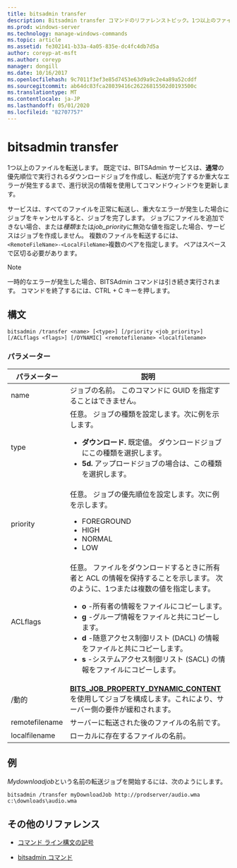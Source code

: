 ```yaml
---
title: bitsadmin transfer
description: Bitsadmin transfer コマンドのリファレンストピック。1つ以上のファイルを転送します。
ms.prod: windows-server
ms.technology: manage-windows-commands
ms.topic: article
ms.assetid: fe302141-b33a-4a05-835e-dc4fc4db7d5a
author: coreyp-at-msft
ms.author: coreyp
manager: dongill
ms.date: 10/16/2017
ms.openlocfilehash: 9c7011f3ef3e85d7453e63d9a9c2e4a89a52cddf
ms.sourcegitcommit: ab64dc83fca28039416c26226815502d0193500c
ms.translationtype: MT
ms.contentlocale: ja-JP
ms.lasthandoff: 05/01/2020
ms.locfileid: "82707757"
---
```

# <a name="bitsadmin-transfer"></a>bitsadmin transfer

1つ以上のファイルを転送します。 既定では、BITSAdmin サービスは、**通常**の優先順位で実行されるダウンロードジョブを作成し、転送が完了するか重大なエラーが発生するまで、進行状況の情報を使用してコマンドウィンドウを更新します。

サービスは、すべてのファイルを正常に転送し、重大なエラーが発生した場合にジョブをキャンセルすると、ジョブを完了します。 ジョブにファイルを追加できない場合、または*種類*または*job_priority*に無効な値を指定した場合、サービスはジョブを作成しません。 複数のファイルを転送するには、 `<RemoteFileName>-<LocalFileName>`複数のペアを指定します。 ペアはスペースで区切る必要があります。

> [!NOTE]
> 一時的なエラーが発生した場合、BITSAdmin コマンドは引き続き実行されます。 コマンドを終了するには、CTRL + C キーを押します。

## <a name="syntax"></a>構文

```
bitsadmin /transfer <name> [<type>] [/priority <job_priority>] [/ACLflags <flags>] [/DYNAMIC] <remotefilename> <localfilename>
```

### <a name="parameters"></a>パラメーター

| パラメーター | 説明 |
| --------- | ----------- |
| name | ジョブの名前。 このコマンドに GUID を指定することはできません。 |
| type | 任意。 ジョブの種類を設定します。次に例を示します。<ul><li>**ダウンロード.** 既定値。 ダウンロードジョブにこの種類を選択します。</li><li>**5d.** アップロードジョブの場合は、この種類を選択します。</li></ul> |
| priority | 任意。 ジョブの優先順位を設定します。次に例を示します。<ul><li>FOREGROUND</li><li>HIGH</li><li>NORMAL</li><li>LOW</li></ul> |
| ACLflags | 任意。 ファイルをダウンロードするときに所有者と ACL の情報を保持することを示します。 次のように、1つまたは複数の値を指定します。<ul><li>**o** -所有者の情報をファイルにコピーします。</li><li>**g** -グループ情報をファイルと共にコピーします。</li><li>**d** -随意アクセス制御リスト (DACL) の情報をファイルと共にコピーします。</li><li>**s** -システムアクセス制御リスト (SACL) の情報をファイルにコピーします。</li></ul> |
| /動的 | [**BITS_JOB_PROPERTY_DYNAMIC_CONTENT**](https://docs.microsoft.com/windows/win32/api/bits5_0/ne-bits5_0-bits_job_property_id)を使用してジョブを構成します。これにより、サーバー側の要件が緩和されます。 |
| remotefilename | サーバーに転送された後のファイルの名前です。 |
| localfilename | ローカルに存在するファイルの名前。 |

## <a name="examples"></a>例

*Mydownloadjob*という名前の転送ジョブを開始するには、次のようにします。

```
bitsadmin /transfer myDownloadJob http://prodserver/audio.wma c:\downloads\audio.wma
```

## <a name="additional-references"></a>その他のリファレンス

- [コマンド ライン構文の記号](command-line-syntax-key.md)

- [bitsadmin コマンド](bitsadmin.md)
